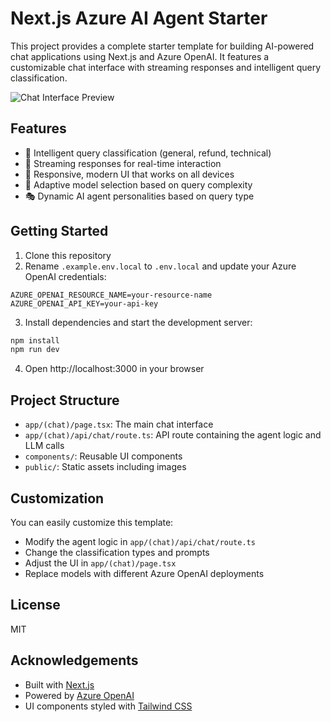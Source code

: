 # Next.js Azure AI Agent Starter

This project provides a complete starter template for building AI-powered chat applications using Next.js and Azure OpenAI. It features a customizable chat interface with streaming responses and intelligent query classification.

![Chat Interface Preview](public/chatui.avif)

## Features

- 🤖 Intelligent query classification (general, refund, technical)
- 🔄 Streaming responses for real-time interaction
- 📱 Responsive, modern UI that works on all devices
- 🧠 Adaptive model selection based on query complexity
- 🎭 Dynamic AI agent personalities based on query type

## Getting Started

1. Clone this repository
2. Rename `.example.env.local` to `.env.local` and update your Azure OpenAI credentials:
```
AZURE_OPENAI_RESOURCE_NAME=your-resource-name 
AZURE_OPENAI_API_KEY=your-api-key
```

3. Install dependencies and start the development server:
```bash
npm install
npm run dev
```

4. Open http://localhost:3000 in your browser

## Project Structure

- `app/(chat)/page.tsx`: The main chat interface
- `app/(chat)/api/chat/route.ts`: API route containing the agent logic and LLM calls
- `components/`: Reusable UI components
- `public/`: Static assets including images

## Customization

You can easily customize this template:

- Modify the agent logic in `app/(chat)/api/chat/route.ts`
- Change the classification types and prompts
- Adjust the UI in `app/(chat)/page.tsx`
- Replace models with different Azure OpenAI deployments

## License

MIT

## Acknowledgements

- Built with [Next.js](https://nextjs.org/)
- Powered by [Azure OpenAI](https://azure.microsoft.com/en-us/products/ai-services/openai-service)
- UI components styled with [Tailwind CSS](https://tailwindcss.com/)
